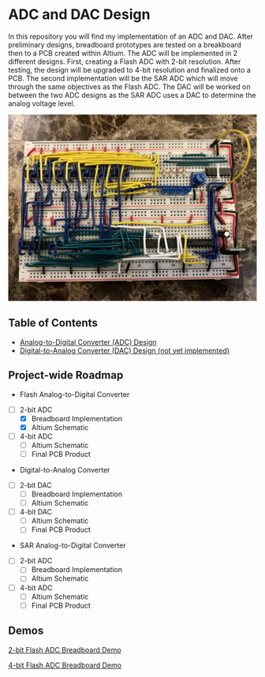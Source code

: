 # ADC and DAC Design

In this repository you will find my implementation of an ADC and DAC. After preliminary designs, breadboard prototypes are tested on a breakboard then to a PCB created within Altium. The ADC will be implemented in 2 different designs. First, creating a Flash ADC with 2-bit resolution. After testing, the design will be upgraded to 4-bit resolution and finalized onto a PCB. The second implementation will be the SAR ADC which will move through the same objectives as the Flash ADC. The DAC will be worked on between the two ADC designs as the SAR ADC uses a DAC to determine the analog voltage level. 

![4-bit_Flash_ADC_Breadboard](ADC_Design/README_IMAGES/4-bit_Flash_ADC_Breadboard.jpg)


## Table of Contents
* [Analog-to-Digital Converter (ADC) Design](https://github.com/J0NTrollston/ADC-and-DAC-Design/tree/main/ADC_Design)
* [Digital-to-Analog Converter (DAC) Design (not yet implemented)](https://github.com/J0NTrollston/ADC-and-DAC-Design/tree/main/DAC_Design)


## Project-wide Roadmap
- Flash Analog-to-Digital Converter
- [ ] 2-bit ADC 
    - [X] Breadboard Implementation
    - [X] Altium Schematic
- [ ] 4-bit ADC 
    - [ ] Altium Schematic
    - [ ] Final PCB Product
- Digital-to-Analog Converter
- [ ] 2-bit DAC
    - [ ] Breadboard Implementation
    - [ ] Altium Schematic
- [ ] 4-bit DAC 
    - [ ] Altium Schematic
    - [ ] Final PCB Product
- SAR Analog-to-Digital Converter
- [ ] 2-bit ADC 
    - [ ] Breadboard Implementation
    - [ ] Altium Schematic
- [ ] 4-bit ADC 
    - [ ] Altium Schematic
    - [ ] Final PCB Product

## Demos
[2-bit Flash ADC Breadboard Demo](https://youtu.be/kl4At6pt9WI)

[4-bit Flash ADC Breadboard Demo](https://youtu.be/iKHJjdzjozc)